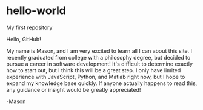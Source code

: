 # hello-world
My first repository

Hello, GitHub!

My name is Mason, and I am very excited to learn all I can about this site. I recently graduated from college with a philosophy degree, but decided to pursue a career in software development! It's difficult to determine exactly how to start out, but I think this will be a great step. I only have limited experience with JavaScript, Python, and  Matlab right now, but I hope to expand my knowledge base quickly. If anyone actually happens to read this, any guidance or insight would be greatly appreciated!

-Mason
